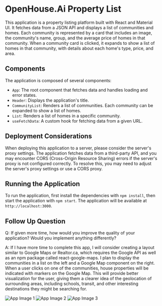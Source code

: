 # OpenHouse.Ai Property List

This application is a property listing platform built with React and Material UI. It fetches data from a JSON API and displays a list of communities and homes. Each community is represented by a card that includes an image, the community's name, group, and the average price of homes in that community. When a community card is clicked, it expands to show a list of homes in that community, with details about each home's type, price, and area.

## Components

The application is composed of several components:

- `App`: The root component that fetches data and handles loading and error states.
- `Header`: Displays the application's title.
- `CommunityList`: Renders a list of communities. Each community can be expanded to show a list of homes.
- `List`: Renders a list of homes in a specific community.
- `useFetchData`: A custom hook for fetching data from a given URL.

## Deployment Considerations

When deploying this application to a server, please consider the server's proxy settings. The application fetches data from a third-party API, and you may encounter CORS (Cross-Origin Resource Sharing) errors if the server's proxy is not configured correctly. To resolve this, you may need to adjust the server's proxy settings or use a CORS proxy.

## Running the Application

To run the application, first install the dependencies with `npm install`, then start the application with `npm start`. The application will be available at `http://localhost:3000`.

## Follow Up Question

Q: If given more time, how would you improve the quality of your application? Would you implement anything differently?

A: If I have more time to complete this app, I will consider creating a layout similar to Google Maps or Realtor.ca, which requires the Google API as well as an npm package called react-google-maps. I plan to display the communities in a list on the left and a Google Map component on the right. When a user clicks on one of the communities, house properties will be indicated with markers on the Google Map. This will provide better visualization for the user, giving them a clearer idea of the geolocation of surrounding areas, including schools, transit, and other interesting destinations they might be searching for.

![App Image 1](https://drive.google.com/uc?export=view&id=13SD0yTFSlo2LXWbfoXck4jMB7yhAUYKf)
![App Image 2](https://drive.google.com/uc?export=view&id=13aIAiaTCmNON39Q4CUg1mnlQyIV7LUM1)
![App Image 3](https://drive.google.com/uc?export=view&id=13QzgslAe6cdQZFU9OpA9bsr-abS4seiw)